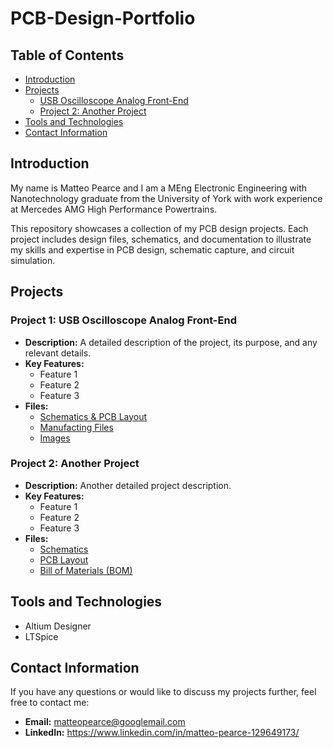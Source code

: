 # PCB-Design-Portfolio

## Table of Contents
- [Introduction](#introduction)
- [Projects](#projects)
  - [USB Oscilloscope Analog Front-End](#Project-1:-USB-Oscilloscope-Analog-Front-End)
  - [Project 2: Another Project](#project-2-another-project)
- [Tools and Technologies](#tools-and-technologies)
- [Contact Information](#contact-information)

## Introduction
My name is Matteo Pearce and I am a MEng Electronic Engineering with Nanotechnology graduate from the University of York with work experience at Mercedes AMG High Performance Powertrains. 

This repository showcases a collection of my PCB design projects. Each project includes design files, schematics, and documentation to illustrate my skills and expertise in PCB design, schematic capture, and circuit simulation.

## Projects

### Project 1: USB Oscilloscope Analog Front-End
- **Description:** A detailed description of the project, its purpose, and any relevant details.
- **Key Features:** 
  - Feature 1
  - Feature 2
  - Feature 3
- **Files:**
  - [Schematics & PCB Layout](link_to_schematics)
  - [Manufacting Files](link_to_pcb_layout)
  - [Images](https://github.com/MatteoPearce/PCB-Design-Portfolio/tree/main/USB%20Oscilloscope%20Analog%20Front-End/Project%20Files)

### Project 2: Another Project
- **Description:** Another detailed project description.
- **Key Features:**
  - Feature 1
  - Feature 2
  - Feature 3
- **Files:**
  - [Schematics](link_to_schematics)
  - [PCB Layout](link_to_pcb_layout)
  - [Bill of Materials (BOM)](link_to_bom)

## Tools and Technologies
- Altium Designer
- LTSpice

## Contact Information
If you have any questions or would like to discuss my projects further, feel free to contact me:
- **Email:** matteopearce@googlemail.com
- **LinkedIn:** https://www.linkedin.com/in/matteo-pearce-129649173/
